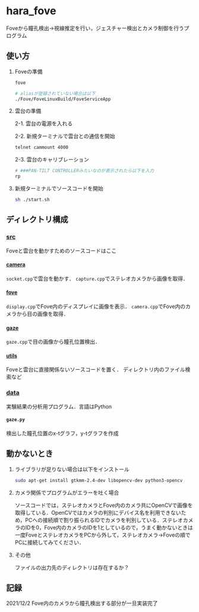 # hara_fove

Foveから瞳孔検出→視線推定を行い，ジェスチャー検出とカメラ制御を行うプログラム


## 使い方

1. Foveの準備

    ```sh
    fove

    # aliasが登録されていない場合は以下
    ./Fove/FoveLinuxBuild/FoveServiceApp
    ```

2. 雲台の準備

    2-1. 雲台の電源を入れる

    2-2. 新規ターミナルで雲台との通信を開始

    ```sh
    telnet cammount 4000
    ```

    2-3. 雲台のキャリブレーション

    ```sh
    # ###PAN-TILT CONTROLLERみたいなのが表示されたら以下を入力
    rp
    ```

3. 新規ターミナルでソースコードを開始

    ```sh
    sh ./start.sh
    ```

## ディレクトリ構成

### [src](./src)

Foveと雲台を動かすためのソースコードはここ

#### [camera](.src/camera)

`socket.cpp`で雲台を動かす．
`capture.cpp`でステレオカメラから画像を取得．

#### [fove](.src/fove)

`display.cpp`でFove内のディスプレイに画像を表示．
`camera.cpp`でFove内のカメラから目の画像を取得．

#### [gaze](.src/gaze)

`gaze.cpp`で目の画像から瞳孔位置検出．

#### [utils](.src/utils)

Foveと雲台に直接関係ないソースコードを置く．
ディレクトリ内のファイル検索など

### [data](.data)

実験結果の分析用プログラム．言語はPython

#### `gaze.py`

検出した瞳孔位置のx-tグラフ，y-tグラフを作成

## 動かないとき

1. ライブラリが足りない場合は以下をインストール

    ```sh
    sudo apt-get install gtkmm-2.4-dev libopencv-dev python3-opencv
    ```

2. カメラ関係でプログラムがエラーを吐く場合

   ソースコードでは，ステレオカメラとFove内のカメラ共にOpenCVで画像を取得している．OpenCVではカメラの判別にデバイス名を利用できないため，PCへの接続順で割り振られるIDでカメラを判別している．ステレオカメラのIDを0，Fove内のカメラのIDを1としているので，うまく動かないときは一度FoveとステレオカメラをPCから外して，ステレオカメラ→Foveの順でPCに接続してみてください．

3. その他

    ファイルの出力先のディレクトリは存在するか？

## 記録

2021/12/2 Fove内のカメラから瞳孔検出する部分が一旦実装完了
